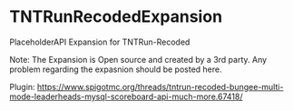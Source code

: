 # TNTRunRecodedExpansion
PlaceholderAPI Expansion for TNTRun-Recoded

Note: The Expansion is Open source and created by a 3rd party. Any problem regarding the expasnion should be posted here.

Plugin: https://www.spigotmc.org/threads/tntrun-recoded-bungee-multi-mode-leaderheads-mysql-scoreboard-api-much-more.67418/
